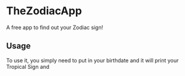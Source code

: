 # TheZodiacApp
A free app to find out your Zodiac sign!

## Usage

To use it, you simply need to put in your birthdate and it will print your Tropical Sign and 
